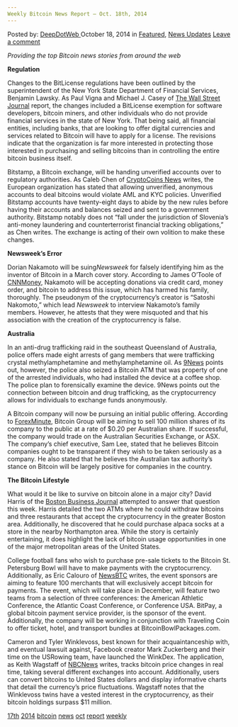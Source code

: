 ```yaml
---
Weekly Bitcoin News Report – Oct. 18th, 2014
---
```

<article class="post-listing post-7418 post type-post status-publish format-standard has-post-thumbnail hentry  tag-17th tag-1779 tag-bitcoin tag-news tag-oct tag-report tag-weekly">
    <div class="post-inner">
        <span>Posted by: <a href="https://www.deepdotweb.com/author/admin/" title="">DeepDotWeb </a></span>
    <span>October 18, 2014</span>
    <span>in <a href="https://www.deepdotweb.com/category/deepdot-news/" rel="category tag">Featured</a>, <a href="https://www.deepdotweb.com/category/news-updates/" rel="category tag">News Updates</a></span>
    <span><a href="https://www.deepdotweb.com/2014/10/18/weekly-bitcoin-news-report-oct-18th-2014/#respond">Leave a comment</a></span>
    </p>
    <div class="clear"></div>
    <div class="entry">
    <p><em>Providing the top Bitcoin news stories from around the web</em></p>
    <p><strong>Regulation</strong></p>
    <p>Changes to the BitLicense regulations have been outlined by the superintendent of the New York State Department of Financial Services, Benjamin Lawsky. As Paul Vigna and Michael J. Casey of <a href="http://blogs.wsj.com/moneybeat/2014/10/14/bitbeat-lawsky-outlines-changes-to-bitlicense/">The Wall Street Journal</a> report, the changes included a BitLicense exemption for software developers, bitcoin miners, and other individuals who do not provide financial services in the state of New York. That being said, all financial entities, including banks, that are looking to offer digital currencies and services related to Bitcoin will have to apply for a license. The revisions indicate that the organization is far more interested in protecting those interested in purchasing and selling bitcoins than in controlling the entire bitcoin business itself.</p>
    <p>Bitstamp, a Bitcoin exchange, will be handing unverified accounts over to regulatory authorities. As Caleb Chen of <a href="https://www.cryptocoinsnews.com/bitcoin-exchange-bitstamp-will-give-unverified-accounts-government/">CryptoCoins News</a> writes, the European organization has stated that allowing unverified, anonymous accounts to deal bitcoins would violate AML and KYC policies. Unverified Bitstamp accounts have twenty-eight days to abide by the new rules before having their accounts and balances seized and sent to a government authority. Bitstamp notably does not “fall under the jurisdiction of Slovenia&#8217;s anti-money laundering and counterterrorist financial tracking obligations,” as Chen writes. The exchange is acting of their own volition to make these changes.</p>
    <p><strong>Newsweek&#8217;s Error</strong></p>
    <p>Dorian Nakamoto will be suing<em>Newsweek</em> for falsely identifying him as the inventor of Bitcoin in a March cover story. According to James O&#8217;Toole of <a href="http://money.cnn.com/2014/10/14/technology/nakamoto-newsweek-bitcoin/">CNNMoney</a>, Nakamoto will be accepting donations via credit card, money order, and bitcoin to address this issue, which has harmed his family, thoroughly. The pseudonym of the cryptocurrency&#8217;s creator is “Satoshi Nakomoto,” which lead <em>Newsweek</em> to interview Nakamoto&#8217;s family members. However, he attests that they were misquoted and that his association with the creation of the cryptocurrency is false.</p>
    <p><strong>Australia</strong></p>
    <p>In an anti-drug trafficking raid in the southeast Queensland of Australia, police offers made eight arrests of gang members that were trafficking crystal methylamphetamine and methylamphetamine oil. As <a href="http://www.9news.com.au/National/2014/10/17/10/27/Anti-bikie-unit-in-Brisbane-drug-operation">9News</a> points out, however, the police also seized a Bitcoin ATM that was property of one of the arrested individuals, who had installed the device at a coffee shop. The police plan to forensically examine the device. 9News points out the connection between bitcoin and drug trafficking, as the cryptocurrency allows for individuals to exchange funds anonymously.</p>
    <p>A Bitcoin company will now be pursuing an initial public offering. According to <a href="http://www.forexminute.com/bitcoin/bitcoin-group-become-first-bitcoin-company-pursue-ipo-australia-47377">ForexMinute</a>, Bitcoin Group will be aiming to sell 100 million shares of its company to the public at a rate of $0.20 per Australian share. If successful, the company would trade on the Australian Securities Exchange, or ASX. The company&#8217;s chief executive, Sam Lee, stated that he believes Bitcoin companies ought to be transparent if they wish to be taken seriously as a company. He also stated that he believes the Australian tax authority&#8217;s stance on Bitcoin will be largely positive for companies in the country.</p>
    <p><strong>The Bitcoin Lifestyle</strong></p>
    <p>What would it be like to survive on bitcoin alone in a major city? David Harris of the <a href="http://www.bizjournals.com/boston/blog/startups/2014/10/heres-what-would-happen-if-i-had-to-survive-on.html">Boston Business Journal</a> attempted to answer that question this week. Harris detailed the two ATMs where he could withdraw bitcoins and three restaurants that accept the cryptocurrency in the greater Boston area. Additionally, he discovered that he could purchase alpaca socks at a store in the nearby Northampton area. While the story is certainly entertaining, it does highlight the lack of bitcoin usage opportunities in one of the major metropolitan areas of the United States.</p>
    <p>College football fans who wish to purchase pre-sale tickets to the Bitcoin St. Petersburg Bowl will have to make payments with the cryptocurrency. Additionally, as Eric Calouro of <a href="http://newsbtc.com/2014/10/15/bitcoin-accepted-exclusively-bitcoin-st-petersburg-bowl-ticket-pre-sale/">NewsBTC</a> writes, the event sponsors are aiming to feature 100 merchants that will exclusively accept bitcoin for payments. The event, which will take place in December, will feature two teams from a selection of three conferences: the American Athletic Conference, the Atlantic Coast Conference, or Conference USA. BitPay, a global bitcoin payment service provider, is the sponsor of the event. Additionally, the company will be working in conjunction with Traveling Coin to offer ticket, hotel, and transport bundles at BitcoinBowlPackages.com.</p>
    <p>Cameron and Tyler Winklevoss, best known for their acquaintanceship with, and eventual lawsuit against, Facebook creator Mark Zuckerberg and their time on the USRowing team, have launched the WinkDex. The application, as Keith Wagstaff of <a href="http://www.nbcnews.com/tech/mobile/winklevoss-twins-launch-bitcoin-app-called-yes-winkdex-n227306">NBCNews</a> writes, tracks bitcoin price changes in real time, taking several different exchanges into account. Additionally, users can convert bitcoins to United States dollars and display informative charts that detail the currency&#8217;s price fluctuations. Wagstaff notes that the Winklevoss twins have a vested interest in the cryptocurrency, as their bitcoin holdings surpass $11 million.</p>
    </div>
    <a href="https://www.deepdotweb.com/tag/17th/" rel="tag">17th</a> <a href="https://www.deepdotweb.com/tag/2014/" rel="tag">2014</a> <a href="https://www.deepdotweb.com/tag/bitcoin/" rel="tag">bitcoin</a> <a href="https://www.deepdotweb.com/tag/news/" rel="tag">news</a> <a href="https://www.deepdotweb.com/tag/oct/" rel="tag">oct</a> <a href="https://www.deepdotweb.com/tag/report/" rel="tag">report</a> <a href="https://www.deepdotweb.com/tag/weekly/" rel="tag">weekly</a></span> <span style="display:none" class="updated">2014-10-18</span>
    <div style="display:none" class="vcard author" itemprop="author" itemscope itemtype="http://schema.org/Person"><strong class="fn" itemprop="name">
    
